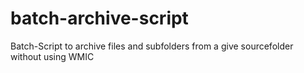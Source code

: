 # batch-archive-script
Batch-Script to archive files and subfolders from a give sourcefolder without using WMIC
